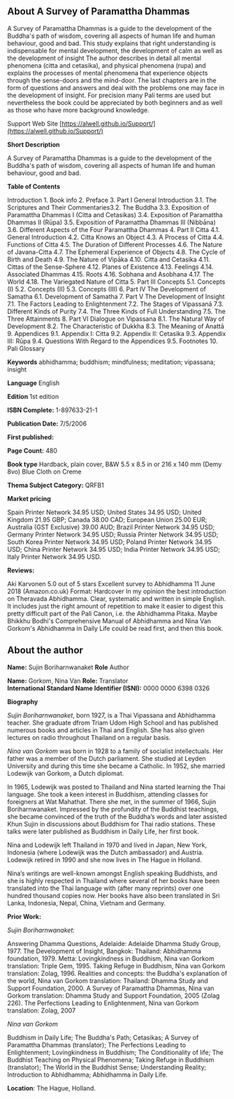 ## About A Survey of Paramattha Dhammas

A Survey of Paramattha Dhammas is a guide to the development of the Buddha's path of wisdom, covering all aspects of human life and human behaviour, good and bad. This study explains that right understanding is indispensable for mental development, the development of calm as well as the development of insight The author describes in detail all mental phenomena (citta and cetasika), and physical phenomena (rupa) and explains the processes of mental phenomena that experience objects through the sense-doors and the mind-door. The last chapters are in the form of questions and answers and deal with the problems one may face in the development of insight. For precision many Pali terms are used but nevertheless the book could be appreciated by both beginners and as well as those who have more background knowledge.

 Support Web Site [https://alwell.github.io/Support/](https://alwell.github.io/Support/)

**Short Description** 

A Survey of Paramattha Dhammas is a guide to the development of the Buddha's path of wisdom, covering all aspects of human life and human behaviour, good and bad.

**Table of Contents** 

Introduction 1. Book info 2. Preface 3. Part I General Introduction 3.1. The Scriptures and Their Commentaries3.2. The Buddha 3.3. Exposition of Paramattha Dhammas I (Citta and Cetasikas) 3.4. Exposition of Paramattha Dhammas II (Rūpa) 3.5. Exposition of Paramattha Dhammas III (Nibbāna) 3.6. Different Aspects of the Four Paramattha Dhammas 4. Part II Citta 4.1. General Introduction 4.2. Citta Knows an Object 4.3. A Process of Citta 4.4. Functions of Citta 4.5. The Duration of Different Processes 4.6. The Nature of Javana-Citta 4.7. The Ephemeral Experience of Objects 4.8. The Cycle of Birth and Death 4.9. The Nature of Vipāka 4.10. Citta and Cetasika 4.11. Cittas of the Sense-Sphere 4.12. Planes of Existence 4.13. Feelings 4.14. Associated Dhammas 4.15. Roots 4.16. Sobhana and Asobhana 4.17. The World 4.18. The Variegated Nature of Citta 5. Part III Concepts 5.1. Concepts (I) 5.2. Concepts (II) 5.3. Concepts (III) 6. Part IV The Development of Samatha 6.1. Development of Samatha 7. Part V The Development of Insight 7.1. The Factors Leading to Enlightenment 7.2. The Stages of Vipassanā 7.3. Different Kinds of Purity 7.4. The Three Kinds of Full Understanding 7.5. The Three Attainments 8. Part VI Dialogue on Vipassana 8.1. The Natural Way of Development 8.2. The Characteristic of Dukkha 8.3. The Meaning of Anattā 9. Appendices 9.1. Appendix I: Citta 9.2. Appendix II: Cetasika 9.3. Appendix III: Rūpa 9.4. Questions With Regard to the Appendices 9.5. Footnotes 10. Pali Glossary
    

**Keywords** abhidhamma; buddhism; mindfulness; meditation; vipassana; insight

**Language** English

**Edition** 1st edition

**ISBN Complete:** 1-897633-21-1

**Publication Date:**  7/5/2006

**First published:** 

**Page Count:** 480 

**Book type** Hardback, plain cover, B&W 5.5 x 8.5 in or 216 x 140 mm (Demy 8vo) Blue Cloth on Creme

**Thema Subject Category:** QRFB1

**Market pricing**

Spain Printer Network 	34.95 USD;
United States 	34.95 USD;
United Kingdom 	21.95  GBP;
Canada 	38.00 CAD;
European Union 	25.00 EUR;
Australia (GST Exclusive) 39.00 AUD;
Brazil Printer Network 	34.95 USD;
Germany Printer Network 34.95 USD;
Russia Printer Network 	34.95 USD;
South Korea Printer Network 	34.95 USD;
Poland Printer Network 	34.95 USD; 
China Printer Network 	34.95 USD; 
India Printer Network 	34.95 USD; 
Italy Printer Network 	34.95 USD. 

**Reviews:**

Aki Karvonen
5.0 out of 5 stars Excellent survey to Abhidhamma
11 June 2018 (Amazon.co.uk)
Format: Hardcover
In my opinion the best introduction on Theravada Abhidhamma. Clear, systematic and written in simple English. It includes just the right amount of repetition to make it easier to digest this pretty difficult part of the Pali Canon, i.e. the Abhidhamma Pitaka. Maybe Bhikkhu Bodhi's Comprehensive Manual of Abhidhamma and Nina Van Gorkom's Abhidhamma in Daily Life could be read first, and then this book. 

## About the author

**Name:** Sujin Boriharnwanaket **Role** Author

**Name:** Gorkom, Nina Van 	**Role:** Translator	
**International Standard Name Identifier (ISNI):** 0000 0000 6398 0326

**Biography**

*Sujin Boriharnwanaket*, born 1927, is a Thai Vipassana and Abhidhamma teacher. She graduate dfrom Triam Udom High School and has published numerous books and articles in Thai and English. She has also given lectures on radio throughout Thailand on a regular basis.

*Nina van Gorkom* was born in 1928 to a family of socialist intellectuals. Her father was a member of the Dutch parliament. She studied at Leyden University and during this time she became a Catholic. In 1952, she married Lodewijk van Gorkom, a Dutch diplomat.

In 1965, Lodewijk was posted to Thailand and Nina started learning the Thai language. She took a keen interest in Buddhism, attending classes for foreigners at Wat Mahathat. There she met, in the summer of 1966, Sujin Boriharnwanaket. Impressed by the profundity of the Buddhist teachings, she became convinced of the truth of the Buddha’s words and later assisted Khun Sujin in discussions about Buddhism for Thai radio stations. These talks were later published as Buddhism in Daily Life, her first book.

Nina and Lodewijk left Thailand in 1970 and lived in Japan, New York, Indonesia (where Lodewijk was the Dutch ambassador) and Austria. Lodewijk retired in 1990 and she now lives in The Hague in Holland.

Nina’s writings are well-known amongst English speaking Buddhists, and she is highly respected in Thailand where several of her books have been translated into the Thai language with (after many reprints) over one hundred thousand copies now. Her books have also been translated in Sri Lanka, Indonesia, Nepal, China, Vietnam and Germany. 
 
**Prior Work:**

*Sujin Boriharnwanaket:*

Answering Dhamma Questions, Adelaide: Adelaide Dhamma Study Group, 1977. The Development of Insight, Bangkok: Thailand: Abhidhamma foundation, 1979. Metta: Lovingkindness in Buddhism, Nina van Gorkom translation: Triple Gem, 1995. Taking Refuge in Buddhism, Nina van Gorkom translation: Zolag, 1996. Realities and concepts: the Buddha's explanation of the world, Nina van Gorkom translation: Thailand: Dhamma Study and Support Foundation, 2000. A Survey of Paramattha Dhammas, Nina van Gorkom translation: Dhamma Study and Support Foundation, 2005 (Zolag 226). The Perfections Leading to Enlightenment, Nina van Gorkom translation: Zolag, 2007

*Nina van Gorkom*

Buddhism in Daily Life; The Buddha's Path; Cetasikas; A Survey of Paramattha Dhammas (translator); The Perfections Leading to Enlightenment; Lovingkindness in Buddhism; The Conditionality of life; The Buddhist Teaching on Physical Phenomena; Taking Refuge in Buddhism (translator); The World in the Buddhist Sense; Understanding Reality; Introduction to Abhidhamma; Abhidhamma in Daily Life.
 
**Location**: The Hague, Holland.
